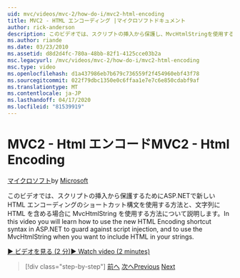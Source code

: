 ```yaml
---
uid: mvc/videos/mvc-2/how-do-i/mvc2-html-encoding
title: MVC2 - HTML エンコーディング |マイクロソフトドキュメント
author: rick-anderson
description: このビデオでは、スクリプトの挿入から保護し、MvcHtmlStringを使用するASP.NETで新しい HTML エンコーディングのショートカット構文を使用する方法を説明します。
ms.author: riande
ms.date: 03/23/2010
ms.assetid: d8d2d4fc-780a-48bb-82f1-4125cce03b2a
msc.legacyurl: /mvc/videos/mvc-2/how-do-i/mvc2-html-encoding
msc.type: video
ms.openlocfilehash: d1a437986eb7b679c736559f2f454960ebf43f78
ms.sourcegitcommit: 022f79dbc1350e0c6ffaa1e7e7c6e850cdabf9af
ms.translationtype: MT
ms.contentlocale: ja-JP
ms.lasthandoff: 04/17/2020
ms.locfileid: "81539919"
---
```

# <a name="mvc2---html-encoding"></a><span data-ttu-id="3c6c2-103">MVC2 - Html エンコード</span><span class="sxs-lookup"><span data-stu-id="3c6c2-103">MVC2 - Html Encoding</span></span>

<span data-ttu-id="3c6c2-104">[マイクロソフト](https://github.com/microsoft)</span><span class="sxs-lookup"><span data-stu-id="3c6c2-104">by [Microsoft](https://github.com/microsoft)</span></span>

<span data-ttu-id="3c6c2-105">このビデオでは、スクリプトの挿入から保護するためにASP.NETで新しい HTML エンコーディングのショートカット構文を使用する方法と、文字列に HTML を含める場合に MvcHtmlString を使用する方法について説明します。</span><span class="sxs-lookup"><span data-stu-id="3c6c2-105">In this video you will learn how to use the new HTML Encoding shortcut syntax in ASP.NET to guard against script injection, and to use the MvcHtmlString when you want to include HTML in your strings.</span></span>

[<span data-ttu-id="3c6c2-106">&#9654; ビデオを見る (2 分)</span><span class="sxs-lookup"><span data-stu-id="3c6c2-106">&#9654; Watch video (2 minutes)</span></span>](https://channel9.msdn.com/Blogs/ASP-NET-Site-Videos/mvc2-html-encoding)

> [!div class="step-by-step"]
> <span data-ttu-id="3c6c2-107">[前へ](how-do-i-use-httpverbs-attributes-in-an-mvc-application.md)
> [次へ](mvc2-stronglytyped-helpers.md)</span><span class="sxs-lookup"><span data-stu-id="3c6c2-107">[Previous](how-do-i-use-httpverbs-attributes-in-an-mvc-application.md)
[Next](mvc2-stronglytyped-helpers.md)</span></span>
